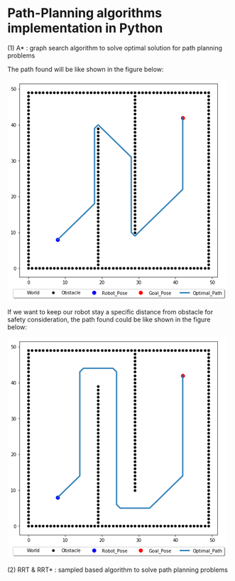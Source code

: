 # Path-Planning algorithms implementation in Python

(1) A* : graph search algorithm to solve optimal solution for path planning problems

The path found will be like shown in the figure below:

![01](A_star_01.png)

If we want to keep our robot stay a specific distance from obstacle for safety consideration, the path found could be like shown in the figure below:

![02](A_star_02.png)


(2) RRT & RRT* : sampled based algorithm to solve path planning problems
